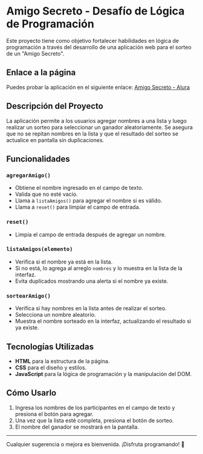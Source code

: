 # Amigo Secreto - Desafío de Lógica de Programación

Este proyecto tiene como objetivo fortalecer habilidades en lógica de programación a través del desarrollo de una aplicación web para el sorteo de un "Amigo Secreto".

## Enlace a la página
Puedes probar la aplicación en el siguiente enlace:
[Amigo Secreto - Alura](https://kidkezz.github.io/Amigo-secreto-alura/)

## Descripción del Proyecto
La aplicación permite a los usuarios agregar nombres a una lista y luego realizar un sorteo para seleccionar un ganador aleatoriamente. Se asegura que no se repitan nombres en la lista y que el resultado del sorteo se actualice en pantalla sin duplicaciones.

## Funcionalidades

### `agregarAmigo()`
- Obtiene el nombre ingresado en el campo de texto.
- Valida que no esté vacío.
- Llama a `listaAmigos()` para agregar el nombre si es válido.
- Llama a `reset()` para limpiar el campo de entrada.

### `reset()`
- Limpia el campo de entrada después de agregar un nombre.

### `listaAmigos(elemento)`
- Verifica si el nombre ya está en la lista.
- Si no está, lo agrega al arreglo `nombres` y lo muestra en la lista de la interfaz.
- Evita duplicados mostrando una alerta si el nombre ya existe.

### `sortearAmigo()`
- Verifica si hay nombres en la lista antes de realizar el sorteo.
- Selecciona un nombre aleatorio.
- Muestra el nombre sorteado en la interfaz, actualizando el resultado si ya existe.

## Tecnologías Utilizadas
- **HTML** para la estructura de la página.
- **CSS** para el diseño y estilos.
- **JavaScript** para la lógica de programación y la manipulación del DOM.

## Cómo Usarlo
1. Ingresa los nombres de los participantes en el campo de texto y presiona el botón para agregar.
2. Una vez que la lista esté completa, presiona el botón de sorteo.
3. El nombre del ganador se mostrará en la pantalla.

---

Cualquier sugerencia o mejora es bienvenida. ¡Disfruta programando! 🚀

